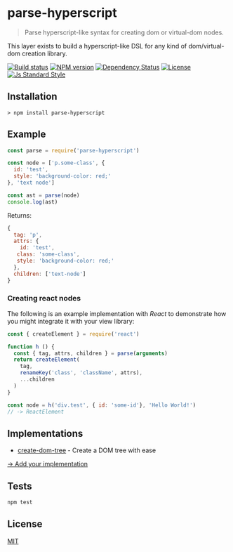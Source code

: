 
# parse-hyperscript

> Parse hyperscript-like syntax for creating dom or virtual-dom nodes.

This layer exists to build a hyperscript-like DSL for any kind of dom/virtual-dom creation library.

[![Build status][travis-image]][travis-url]
[![NPM version][version-image]][version-url]
[![Dependency Status][david-image]][david-url]
[![License][license-image]][license-url]
[![Js Standard Style][standard-image]][standard-url]

## Installation

```
> npm install parse-hyperscript
```

## Example

```js
const parse = require('parse-hyperscript')

const node = ['p.some-class', {
  id: 'test',
  style: 'background-color: red;'
}, 'text node']

const ast = parse(node)
console.log(ast)
```

Returns:

```js
{
  tag: 'p',
  attrs: {
    id: 'test',
   class: 'some-class',
   style: 'background-color: red;'
  },
  children: ['text-node']
}
```

### Creating react nodes

The following is an example implementation with *React* to demonstrate how you might integrate it with your view library:

```js
const { createElement } = require('react')

function h () {
  const { tag, attrs, children } = parse(arguments)
  return createElement(
    tag,
    renameKey('class', 'className', attrs),
    ...children
  )
}

const node = h('div.test', { id: 'some-id'}, 'Hello World!')
// -> ReactElement

```

## Implementations

* [create-dom-tree](https://github.com/queckezz/create-dom-tree) - Create a DOM tree with ease

[→ Add your implementation](https://github.com/queckezz/parse-hyperscript/pulls/new)

## Tests

```bash
npm test
```

## License

[MIT][license-url]

[travis-image]: https://img.shields.io/travis/queckezz/parse-hyperscript.svg?style=flat-square
[travis-url]: https://travis-ci.org/queckezz/parse-hyperscript

[version-image]: https://img.shields.io/npm/v/parse-hyperscript.svg?style=flat-square
[version-url]: https://npmjs.org/package/parse-hyperscript

[david-image]: http://img.shields.io/david/queckezz/parse-hyperscript.svg?style=flat-square
[david-url]: https://david-dm.org/queckezz/parse-hyperscript

[standard-image]: https://img.shields.io/badge/code-standard-brightgreen.svg?style=flat-square
[standard-url]: https://github.com/feross/standard

[license-image]: http://img.shields.io/npm/l/parse-hyperscript.svg?style=flat-square
[license-url]: ./license